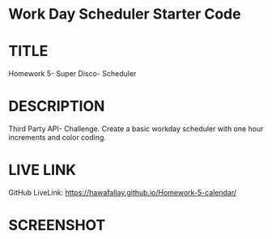 # Work Day Scheduler Starter Code

# TITLE

Homework 5- Super Disco- Scheduler

# DESCRIPTION

Third Party API- Challenge. Create a basic workday scheduler with one hour 
increments and color coding.
# LIVE LINK

GitHub LiveLink: https://hawafallay.github.io/Homework-5-calendar/

# SCREENSHOT
